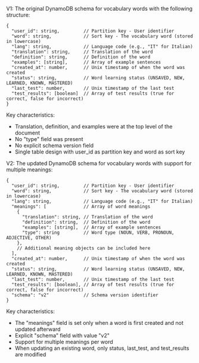 V1: 
The original DynamoDB schema for vocabulary words with the following structure:

```
{
  "user_id": string,         // Partition key - User identifier
  "word": string,            // Sort key - The vocabulary word (stored in lowercase)
  "lang": string,            // Language code (e.g., "IT" for Italian)
  "translation": string,     // Translation of the word
  "definition": string,      // Definition of the word
  "examples": [string],      // Array of example sentences
  "created_at": number,      // Unix timestamp of when the word was created
  "status": string,          // Word learning status (UNSAVED, NEW, LEARNED, KNOWN, MASTERED)
  "last_test": number,       // Unix timestamp of the last test
  "test_results": [boolean]  // Array of test results (true for correct, false for incorrect)
}
```

Key characteristics:
- Translation, definition, and examples were at the top level of the document
- No "type" field was present
- No explicit schema version field
- Single table design with user_id as partition key and word as sort key

V2:
The updated DynamoDB schema for vocabulary words with support for multiple meanings:

```
{
  "user_id": string,         // Partition key - User identifier
  "word": string,            // Sort key - The vocabulary word (stored in lowercase)
  "lang": string,            // Language code (e.g., "IT" for Italian)
  "meanings": [              // Array of word meanings
    {
      "translation": string, // Translation of the word
      "definition": string,  // Definition of the word
      "examples": [string],  // Array of example sentences
      "type": string         // Word type (NOUN, VERB, PRONOUN, ADJECTIVE, OTHER)
    },
    // Additional meaning objects can be included here
  ],
  "created_at": number,      // Unix timestamp of when the word was created
  "status": string,          // Word learning status (UNSAVED, NEW, LEARNED, KNOWN, MASTERED)
  "last_test": number,       // Unix timestamp of the last test
  "test_results": [boolean], // Array of test results (true for correct, false for incorrect)
  "schema": "v2"             // Schema version identifier
}
```

Key characteristics:
- The "meanings" field is set only when a word is first created and not updated afterward
- Explicit "schema" field with value "v2"
- Support for multiple meanings per word
- When updating an existing word, only status, last_test, and test_results are modified
